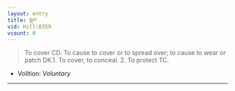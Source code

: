 ```yaml
---
layout: entry
title: སྒབ་
vid: Hill:0359
vcount: 0
---
```

> To cover CD\. To cause to cover or to spread over; to cause to wear or patch DK\.1\. To cover, to conceal\. 2\. To protect TC\.

* Volition: _Voluntary_

---

